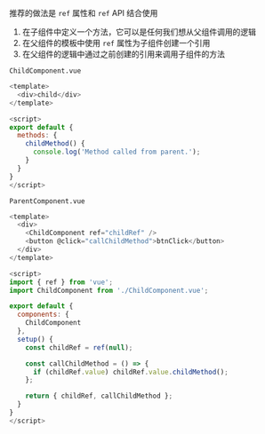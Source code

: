 推荐的做法是 `ref` 属性和 `ref` API 结合使用

1. 在子组件中定义一个方法，它可以是任何我们想从父组件调用的逻辑
2. 在父组件的模板中使用 `ref` 属性为子组件创建一个引用
3. 在父组件的逻辑中通过之前创建的引用来调用子组件的方法


`ChildComponent.vue`

```JavaScript
<template>
  <div>child</div>
</template>

<script>
export default {
  methods: {
    childMethod() {
      console.log('Method called from parent.');
    }
  }
}
</script>
```

`ParentComponent.vue`

```JavaScript
<template>
  <div>
    <ChildComponent ref="childRef" />
    <button @click="callChildMethod">btnClick</button>
  </div>
</template>

<script>
import { ref } from 'vue';
import ChildComponent from './ChildComponent.vue';

export default {
  components: {
    ChildComponent
  },
  setup() {
    const childRef = ref(null);

    const callChildMethod = () => {
      if (childRef.value) childRef.value.childMethod();
    };

    return { childRef, callChildMethod };
  }
}
</script>
```
